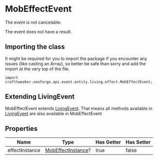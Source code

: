 # MobEffectEvent

The event is not cancelable.

The event does not have a result.

## Importing the class

It might be required for you to import the package if you encounter any issues (like casting an Array), so better be safe than sorry and add the import at the very top of the file.
```zenscript
import crafttweaker.neoforge.api.event.entity.living.effect.MobEffectEvent;
```


## Extending LivingEvent

MobEffectEvent extends [LivingEvent](/neoforge/api/event/entity/living/LivingEvent). That means all methods available in [LivingEvent](/neoforge/api/event/entity/living/LivingEvent) are also available in MobEffectEvent

## Properties

|      Name      |                                Type                                | Has Getter | Has Setter |
|----------------|--------------------------------------------------------------------|------------|------------|
| effectInstance | [MobEffectInstance](/vanilla/api/entity/effect/MobEffectInstance)? | true       | false      |

